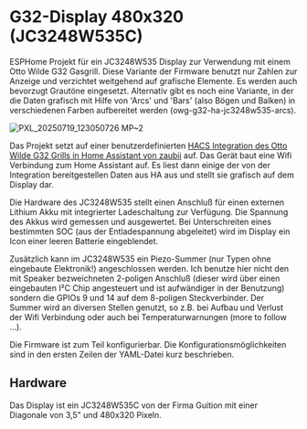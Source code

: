 # G32-Display 480x320 (JC3248W535C)
ESPHome Projekt für ein JC3248W535 Display zur Verwendung mit einem Otto Wilde G32 Gasgrill.
Diese Variante der Firmware benutzt nur Zahlen zur Anzeige und verzichtet weitgehend auf grafische Elemente. Es werden auch bevorzugt Grautöne eingesetzt. Alternativ gibt es noch eine Variante, in der die Daten grafisch mit Hilfe von 'Arcs' und 'Bars' (also Bögen und Balken) in verschiedenen Farben aufbereitet werden (owg-g32-ha-jc3248w535-arcs). 

![PXL_20250719_123050726 MP~2](https://github.com/user-attachments/assets/f7d3ad14-6762-4022-a610-4a23d98a9449)

Das Projekt setzt auf einer benutzerdefinierten [HACS Integration des Otto Wilde G32 Grills in Home Assistant von zaubii](https://github.com/zaubii/owg-g32-ha-integration) auf. 
Das Gerät baut eine Wifi Verbindung zum Home Assistant auf. Es liest dann einige der von der Integration bereitgestellen Daten aus HA aus und stellt sie grafisch auf dem Display dar.

Die Hardware des JC3248W535 stellt einen Anschluß für einen externen Lithium Akku mit integrierter Ladeschaltung zur Verfügung. Die Spannung des Akkus wird gemessen und ausgewertet. Bei Unterschreiten eines bestimmten SOC (aus der Entladespannung abgeleitet) wird im Display ein Icon einer leeren Batterie eingeblendet.

Zusätzlich kann im JC3248W535 ein Piezo-Summer (nur Typen ohne eingebaute Elektronik!) angeschlossen werden. Ich benutze hier nicht den mit Speaker bezweichneten 2-poligen Anschluß (dieser wird über einen eingebauten I²C Chip angesteuert und ist aufwändiger in der Benutzung) sondern die GPIOs 9 und 14 auf dem 8-poligen Steckverbinder. Der Summer wird an diversen Stellen genutzt, so z.B. bei Aufbau und Verlust der Wifi Verbindung oder auch bei Temperaturwarnungen (more to follow ...).

Die Firmware ist zum Teil konfigurierbar. Die Konfigurationsmöglichkeiten sind in den ersten Zeilen der YAML-Datei kurz beschrieben. 

## Hardware
Das Display ist ein JC3248W535C von der Firma Guition mit einer Diagonale von 3,5" und 480x320 Pixeln.
